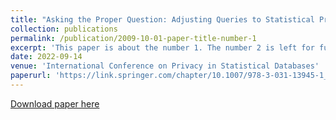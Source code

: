 ```yaml
---
title: "Asking the Proper Question: Adjusting Queries to Statistical Procedures Under Differential Privacy"
collection: publications
permalink: /publication/2009-10-01-paper-title-number-1
excerpt: 'This paper is about the number 1. The number 2 is left for future work.'
date: 2022-09-14
venue: 'International Conference on Privacy in Statistical Databases'
paperurl: 'https://link.springer.com/chapter/10.1007/978-3-031-13945-1_4'
---
```

[Download paper here](http://academicpages.github.io/files/Asking_The_Proper_Question_Adjusting_Queries.pdf)